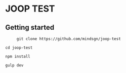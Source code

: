 # JOOP TEST

## Getting started

```
     git clone https://github.com/mindsgn/joop-test 
```

```
cd joop-test
```

```
npm install
```


```
gulp dev
```